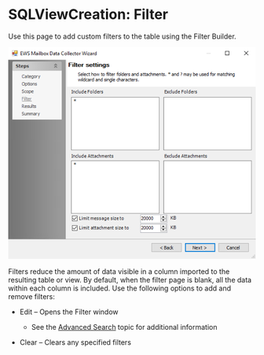 # SQLViewCreation: Filter

Use this page to add custom filters to the table using the Filter Builder.

![View and Table Creation Analysis Module wizard Filter page](/static/img/product_docs/accessanalyzer/accessanalyzer/enterpriseauditor/admin/datacollector/ewsmailbox/filter.png)

Filters reduce the amount of data visible in a column imported to the resulting table or view. By default, when the filter page is blank, all the data within each column is included. Use the following options to add and remove filters:

- Edit – Opens the Filter window

  - See the [Advanced Search](/docs/product_docs/accessanalyzer/accessanalyzer/enterpriseauditor/admin/navigate/datagrid.md#Advanced-Search) topic for additional information
- Clear – Clears any specified filters
